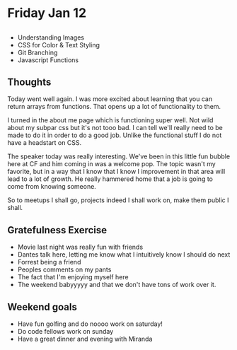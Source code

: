 # Friday Jan 12

## 
* Understanding Images
* CSS for Color & Text Styling
* Git Branching
* Javascript Functions

## Thoughts

Today went well again. I was more excited about learning that you can return arrays from functions. That opens up a lot of functionality to them.

I turned in the about me page which is functioning super well. Not wild about my subpar css but it's not tooo bad. I can tell we'll really need to be made to do it in order to do a good job. Unlike the functional stuff I do not have a headstart on CSS.

The speaker today was really interesting. We've been in this little fun bubble here at CF and him coming in was a welcome pop. The topic wasn't my favorite, but in a way that I know that I know I improvement in that area will lead to a lot of growth. He really hammered home that a job is going to come from knowing someone. 

So to meetups I shall go, projects indeed I shall work on, make them public I shall.

## Gratefulness Exercise
* Movie last night was really fun with friends
* Dantes talk here, letting me know what I intuitively know I should do next
* Forrest being a friend
* Peoples comments on my pants
* The fact that I'm enjoying myself here
* The weekend babyyyyy and that we don't have tons of work over it.

## Weekend goals
* Have fun golfing and do noooo work on saturday!
* Do code fellows work on sunday
* Have a great dinner and evening with Miranda
